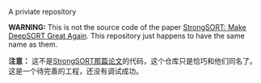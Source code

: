 A priviate repository

**WARNING:** This is not the source code of the paper [StrongSORT: Make DeepSORT Great Again](https://arxiv.org/abs/2202.13514). This repository just happens to have the same name as them.

**注意：** 这不是[StrongSORT那篇论文](https://arxiv.org/abs/2202.13514)的代码，这个仓库只是恰巧和他们同名了。这是一个待完善的工程，还没有调试成功。

